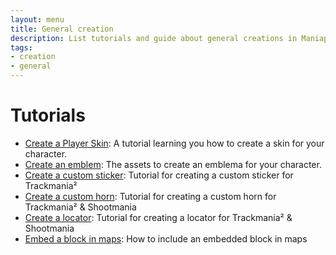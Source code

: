 ```yaml
---
layout: menu
title: General creation
description: List tutorials and guide about general creations in Maniaplanet
tags:
- creation
- general
---
```


# Tutorials

* [Create a Player Skin][1]: A tutorial learning you how to create a skin for your character.
* [Create an emblem][2]: The assets to create an emblema for your character.
* [Create a custom sticker][3]: Tutorial for creating a custom sticker for Trackmania²
* [Create a custom horn][4]: Tutorial for creating a custom horn for Trackmania² & Shootmania
* [Create a locator][5]: Tutorial for creating a locator for Trackmania² & Shootmania
* [Embed a block in maps][6]: How to include an embedded block in maps

[1]: ./create-a-player-skin.html
[2]: ./create-an-emblem.html
[3]: ./create-a-custom-sticker.html
[4]: ./create-a-custom-horn.html
[5]: ./create-a-locator.html
[6]: ./embedded-blocks.html
